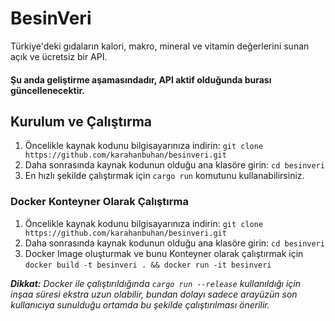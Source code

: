 # BesinVeri
Türkiye'deki gıdaların kalori, makro, mineral ve vitamin değerlerini sunan açık ve ücretsiz bir API. 

#### Şu anda geliştirme aşamasındadır, API aktif olduğunda burası güncellenecektir.

## Kurulum ve Çalıştırma
1. Öncelikle kaynak kodunu bilgisayarınıza indirin: `git clone https://github.com/karahanbuhan/besinveri.git`
2. Daha sonrasında kaynak kodunun olduğu ana klasöre girin: `cd besinveri`
3. En hızlı şekilde çalıştırmak için `cargo run` komutunu kullanabilirsiniz.

### Docker Konteyner Olarak Çalıştırma
1. Öncelikle kaynak kodunu bilgisayarınıza indirin: `git clone https://github.com/karahanbuhan/besinveri.git`
2. Daha sonrasında kaynak kodunun olduğu ana klasöre girin: `cd besinveri`
3. Docker Image oluşturmak ve bunu Konteyner olarak çalıştırmak için `docker build -t besinveri . && docker run -it besinveri`

***Dikkat:** Docker ile çalıştırıldığında `cargo run --release` kullanıldığı için inşaa süresi ekstra uzun olabilir, bundan dolayı sadece arayüzün son kullanıcıya sunulduğu ortamda bu şekilde çalıştırılması önerilir.*

